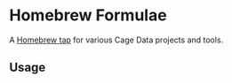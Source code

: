 # Homebrew Formulae

A [Homebrew
tap](https://github.com/Homebrew/brew/blob/master/share/doc/homebrew/brew-tap.md)
for various Cage Data projects and tools.

## Usage

